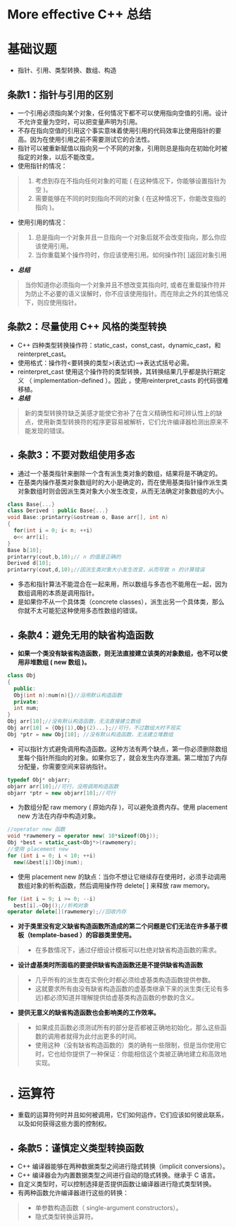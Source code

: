 # More effective C++ 总结


<!--more-->
# 基础议题
- 指针、引用、类型转换、数组、构造
## 条款1：指针与引用的区别
- 一个引用必须指向某个对象，任何情况下都不可以使用指向空值的引用。设计不允许变量为空时，可以把变量声明为引用。
- 不存在指向空值的引用这个事实意味着使用引用的代码效率比使用指针的要高。因为在使用引用之前不需要测试它的合法性。
- 指针可以被重新赋值以指向另一个不同的对象，引用则总是指向在初始化时被指定的对象，以后不能改变。
- 使用指针的情况：
>1. 考虑到存在不指向任何对象的可能 ( 在这种情况下，你能够设置指针为空 )。
>2. 需要能够在不同的时刻指向不同的对象 ( 在这种情况下，你能改变指的指向 )。
- 使用引用的情况：
>1. 总是指向一个对象并且一旦指向一个对象后就不会改变指向，那么你应该使用引用。
>2. 当你重载某个操作符时，你应该使用引用。如何操作符[ ]返回对象引用
- ***总结***
>当你知道你必须指向一个对象并且不想改变其指向时, 或者在重载操作符并为防止不必要的语义误解时，你不应该使用指针。而在除此之外的其他情况下，则应使用指针。
## 条款2：尽量使用 C++ 风格的类型转换
- C++ 四种类型转换操作符：static_cast，const_cast，dynamic_cast，和 reinterpret_cast。
- 使用格式：操作符<要转换的类型>(表达式)-->表达式括号必需。
- reinterpret_cast 使用这个操作符的类型转换，其转换结果几乎都是执行期定义 （ implementation-defined ）。因此 ，使用reinterpret_casts 的代码很难移植。
- ***总结***
> 新的类型转换符缺乏美感才能使它弥补了在含义精确性和可辨认性上的缺点，使用新类型转换符的程序更容易被解析，它们允许编译器检测出原来不能发现的错误。
- ## 条款3：不要对数组使用多态 
- 通过一个基类指针来删除一个含有派生类对象的数组，结果将是不确定的。
- 在基类内操作基类对象数组时的大小是确定的，而在使用基类指针操作派生类对象数组时则会因派生类对象大小发生改变，从而无法确定对象数组的大小。
```c++
class Base{...}
class Derived : public Base{...}
void Base::printarry(&ostream o, Base arr[], int n)
{
  for(int i = 0; i< n; ++i)
  o<< arr[i];
}
Base b[10];
printarry(cout,b,10);// n 的值是正确的
Derived d[10];
printarry(cout,d,10);//因派生类对象大小发生改变，从而导致 n 的计算错误
```
- 多态和指针算法不能混合在一起来用，所以数组与多态也不能用在一起，因为数组调用的本质是调用指针。
- 是如果你不从一个具体类（concrete classes），派生出另一个具体类，那么你就不太可能犯这种使用多态性数组的错误。
- ## 条款4：避免无用的缺省构造函数 
- **如果一个类没有缺省构造函数，则无法直接建立该类的对象数组，也不可以使用非堆数组 ( new 数组 )。**
```c++
class Obj
{
  public:
  Obj(int n):num(n){}//没用默认构造函数
  private:
  int num;
}
Obj arr[10];//没有默认构造函数，无法直接建立数组
Obj arr[10] = {Obj(1),Obj(2)...};//可行，不过数组大时不现实
Obj *ptr = new Obj[10]; //没有默认构造函数，无法建立堆数组
```
- 可以指针方式避免调用构造函数。这种方法有两个缺点，第一你必须删除数组里每个指针所指向的对象。如果你忘了，就会发生内存泄漏。第二增加了内存分配量，你需要空间来容纳指针。
```c++
typedef Obj* objarr;
objarr arr[10];//可行，没用调用构造函数
objarr *ptr = new objarr[10];//可行
```
- 为数组分配 raw memory ( 原始内存 )，可以避免浪费内存。使用 placement new 方法在内存中构造对象。
```c++
//operator new 函数
void *rawmemery = operator new( 10*sizeof(Obj));
Obj *best = static_cast<Obj*>(rawmemery);
//使用 placement new
for (int i = 0; i < 10; ++i) 
  new(&best[i])Obj(num);
```
- 使用 placement new 的缺点：当你不想让它继续存在使用时，必须手动调用数组对象的析构函数，然后调用操作符 delete[ ] 来释放 raw memory。
```c++
for (int i = 9; i >= 0; --i)
  best[i].~Obj();//析构对象
operator delete[](rawmemery);//回收内存
```
- **对于类里没有定义缺省构造函数所造成的第二个问题是它们无法在许多基于模板（template-based ）的容器类里使用。**
>- 在多数情况下，通过仔细设计模板可以杜绝对缺省构造函数的需求。
- **设计虚基类时所面临的要提供缺省构造函数还是不提供缺省构造函数**
>- 几乎所有的派生类在实例化时都必须给虚基类构造函数提供参数。
>- 这就要求所有由没有缺省构造函数的虚基类继承下来的派生类(无论有多远)都必须知道并理解提供给虚基类构造函数的参数的含义。
- **提供无意义的缺省构造函数也会影响类的工作效率。**
>- 如果成员函数必须测试所有的部分是否都被正确地初始化，那么这些函数的调用者就得为此付出更多的时间。
>- 使用这种（没有缺省构造函数的）类的确有一些限制，但是当你使用它时，它也给你提供了一种保证：你能相信这个类被正确地建立和高效地实现。
- # 运算符
- 重载的运算符何时并且如何被调用，它们如何运作，它们应该如何彼此联系，以及如何获得这些方面的控制权。
- ## 条款5：谨慎定义类型转换函数
- C++ 编译器能够在两种数据类型之间进行隐式转换（implicit conversions）。
- C++ 编译器会为内置数据类型之间进行自动的隐式转换。继承于 C 语言。
-  自定义类型时，可以控制选择是否提供函数让编译器进行隐式类型转换。
-  有两种函数允许编译器进行这些的转换：
>- 单参数构造函数（ single-argument constructors）。  
>- 隐式类型转换运算符。


